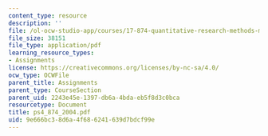 ```yaml
---
content_type: resource
description: ''
file: /ol-ocw-studio-app/courses/17-874-quantitative-research-methods-multivariate-spring-2004/9e666bc38d6a4f686241639d7bdcf99e_ps4_874_2004.pdf
file_size: 38151
file_type: application/pdf
learning_resource_types:
- Assignments
license: https://creativecommons.org/licenses/by-nc-sa/4.0/
ocw_type: OCWFile
parent_title: Assignments
parent_type: CourseSection
parent_uid: 2243e45e-1397-db6a-4bda-eb5f8d3c0bca
resourcetype: Document
title: ps4_874_2004.pdf
uid: 9e666bc3-8d6a-4f68-6241-639d7bdcf99e
---
```

